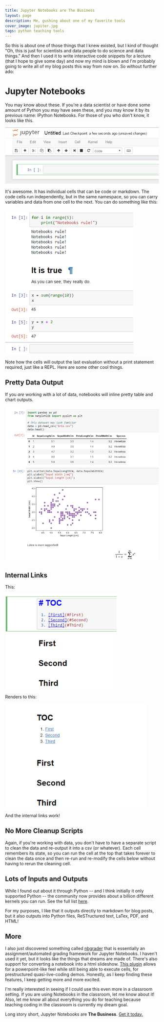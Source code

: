 ```yaml
---
title: Jupyter Notebooks are The Business
layout: page
description: Me, gushing about one of my favorite tools
cover_image: jupiter.jpg
tags: python teaching tools
---
```


So this is about one of those things that I knew existed, but I kind of thought "Oh, this is just for scientists and data people to do science and data things."  And then I used it to write interactive code snippets for a lecture (that I hope to give some day) and now my mind is blown and I'm probably going to write all of my blog posts this way from now on.  So without further ado:

# Jupyter Notebooks

You may know about these.  If you're a data scientist or have done some amount of Python you may have seen these, and you may know it by its previous name: IPython Notebooks.  For those of you who don't know, it looks like this.

![first look at Jupyter Notebook](/img/jupyter-introduction.png)

It's awesome.  It has individual cells that can be code or markdown.  The code cells run independently, but in the same namespace, so you can carry variables and data from one cell to the next.  You can do something like this:

![notebook cell demonstration](/img/jupyter-1.png)

Note how the cells will output the last evaluation without a print statement required, just like a REPL.  Here are some other cool things.

## Pretty Data Output

If you *are* working with a lot of data, notebooks will inline pretty table and chart outputs.

![different cell outputs](/img/jupyter-2.png)

## Internal Links

This:

![Raw table of contents](/img/jupyter-3.png)

Renders to this:

![Rendered table of contents](/img/jupyter-4.png)

And the internal links work!

## No More Cleanup Scripts

Again, if you're working with data, you don't have to have a separate script to clean the data and re-output it into a csv (or whatever).  Each cell remembers its state, so you can run the cell at the top that takes forever to clean the data once and then re-run and re-modify the cells below without having to rerun the cleaning cell.

## Lots of Inputs and Outputs

While I found out about it through Python -- and I think initially it only supported Python -- the community now provides about a billion different kernels you can run.  See the full list [here](https://github.com/jupyter/jupyter/wiki/Jupyter-kernels).

For my purposes, I like that it outputs directly to markdown for blog posts, but it also outputs into Python files, ReSTructured text, LaTex, PDF, and HTML!

## More

I also just discovered something called [nbgrader](https://github.com/jupyter/nbgrader) that is essentially an assignment/automated grading framework for Jupyter Notebooks.  I haven't used it yet, but it looks like the things that dreams are made of.  There's also support for converting a notebook into a html slideshow.  [This plugin](http://bollwyvl.github.io/live_reveal/#/) allows for a powerpoint-like feel while still being able to execute cells, for prestructured quasi-live-coding demos.  Honestly, as I keep finding these features, I keep getting more and more excited.

I'm really interested in seeing if I could use this even more in a classroom setting.  If you are using Notebooks in the classroom, let me know about it!  Also, let me know all about everything you do for teaching because teaching coding in the classroom is currently my dream goal.

Long story short, Jupyter Notebooks are **The Business**.  [Get it today.](http://jupyter.org/install.html)
